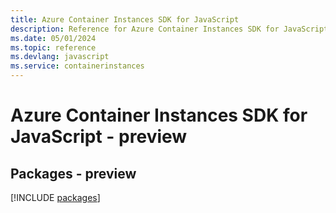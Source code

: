 ```yaml
---
title: Azure Container Instances SDK for JavaScript
description: Reference for Azure Container Instances SDK for JavaScript
ms.date: 05/01/2024
ms.topic: reference
ms.devlang: javascript
ms.service: containerinstances
---
```

# Azure Container Instances SDK for JavaScript - preview
## Packages - preview
[!INCLUDE [packages](container-instances-index.md)]